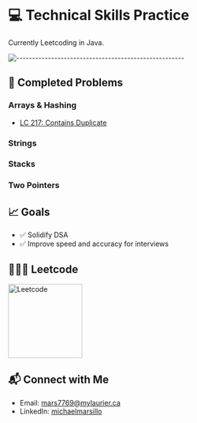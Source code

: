 # 💻 Technical Skills Practice

Currently Leetcoding in Java.

![-----------------------------------------------------](https://raw.githubusercontent.com/andreasbm/readme/master/assets/lines/rainbow.png)

## 📌 Completed Problems

### Arrays & Hashing
- [LC 217: Contains Duplicate](https://github.com/michaelmarsillo/TechnicalPrep/blob/main/Arrays/217.%20Contains%20Duplicate%20Java.md)


### Strings


### Stacks


### Two Pointers



## 📈 Goals

- ✅ Solidify DSA
- ✅ Improve speed and accuracy for interviews


## 🧑🏼‍💻 Leetcode

<a href="https://leetcode.com/u/michaelmarsillo/">
  <img src="https://i.imgur.com/Zpz1xKb.png" alt="Leetcode"  width="150"/>
</a>



## 📬 Connect with Me

- Email: [mars7769@mylaurier.ca](mailto:mars7769@mylaurier.ca)
- LinkedIn: [michaelmarsillo](https://www.linkedin.com/in/michaelmarsillo/)
